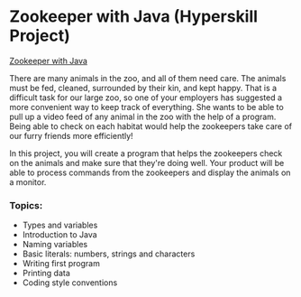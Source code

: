 # Zookeeper with Java (Hyperskill Project)
[Zookeeper with Java](https://hyperskill.org/projects/229/)

There are many animals in the zoo, and all of them need care. The animals must be fed, cleaned, surrounded by their kin, and kept happy. That is a difficult task for our large zoo, so one of your employers has suggested a more convenient way to keep track of everything. She wants to be able to pull up a video feed of any animal in the zoo with the help of a program. Being able to check on each habitat would help the zookeepers take care of our furry friends more efficiently!

In this project, you will create a program that helps the zookeepers check on the animals and make sure that they're doing well. Your product will be able to process commands from the zookeepers and display the animals on a monitor.

### Topics:
- Types and variables
- Introduction to Java
- Naming variables
- Basic literals: numbers, strings and characters
- Writing first program
- Printing data 
- Coding style conventions
